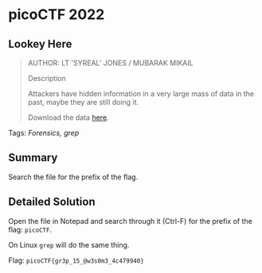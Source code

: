 # picoCTF 2022
## Lookey Here

> AUTHOR: LT 'SYREAL' JONES / MUBARAK MIKAIL
>
> Description
>
> Attackers have hidden information in a very large mass of data in the past, maybe they are still doing it.
>
> Download the data [here](https://github.com/03npan/ctf-write-ups/blob/main/picoctf_2022/forensics/lookey_here/anthem.flag.txt).

Tags: *Forensics, grep*

## Summary

Search the file for the prefix of the flag.

## Detailed Solution

Open the file in Notepad and search through it (Ctrl-F) for the prefix of the flag: `picoCTF`.

On Linux `grep` will do the same thing.

Flag: `picoCTF{gr3p_15_@w3s0m3_4c479940}`